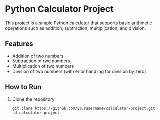 # Python Calculator Project

This project is a simple Python calculator that supports basic arithmetic operations such as addition, subtraction, multiplication, and division.

## Features

- Addition of two numbers
- Subtraction of two numbers
- Multiplication of two numbers
- Division of two numbers (with error handling for division by zero)

## How to Run

1. Clone the repository:
   ```bash
   git clone https://github.com/yourusername/calculator-project.git
   cd calculator-project
